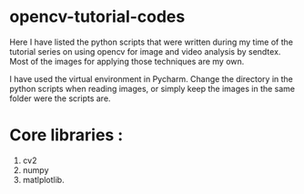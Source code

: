 # opencv-tutorial-codes

Here I have listed the python scripts that were written during my time of the tutorial series on using opencv for image and video analysis by sendtex. Most of the images for applying those techniques are my own.

I have used the virtual environment in Pycharm. Change the directory in the python scripts when reading images, or simply keep the images in the same folder were the scripts are.

# Core libraries : 

1) cv2
2) numpy
3) matlplotlib.
